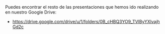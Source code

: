 Puedes encontrar el resto de las presentaciones que hemos ido realizando en nuestro Google Drive:
 * https://drive.google.com/drive/u/1/folders/0B_cHBQ3YO9_TVlByYXlvajhGd2c
 
